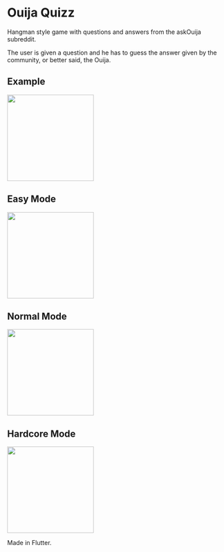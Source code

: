 # Ouija Quizz
Hangman style game with questions and answers from the askOuija subreddit. 

The user is given a question and he has to guess the answer given by the community, or better said, the Ouija.

## Example

<img src="https://github.com/andreicorpo/ouija-quiz-game/blob/master/example.gif" width=200>

## Easy Mode

<img src="https://github.com/andreicorpo/ouija-quiz-game/blob/master/Screenshot_20190304-132626.jpg" width=200>


## Normal Mode

<img src="https://github.com/andreicorpo/ouija-quiz-game/blob/master/Screenshot_20190304-132646.jpg" width=200>


## Hardcore Mode

<img src="https://github.com/andreicorpo/ouija-quiz-game/blob/master/Screenshot_20190304-132703.jpg" width=200>


Made in Flutter. 
